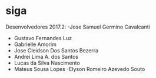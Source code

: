 # siga

Desenvolvedores 2017.2:
-Jose Samuel Germino Cavalcanti
- Gustavo Fernandes Luz
- Gabrielle Amorim
- Jose Cleidson Dos Santos Bezerra
- Andrei Lima A. dos Santos
- Lucas da Silva Nascimento
- Mateus Sousa Lopes
-Elyson Romeiro Azevedo Souto
